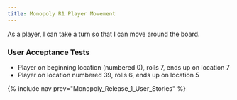 ```yaml
---
title: Monopoly R1 Player Movement
---
```


As a player, I can take a turn so that I can move around the board.

### User Acceptance Tests
* Player on beginning location (numbered 0), rolls 7, ends up on location 7
* Player on location numbered 39, rolls 6, ends up on location 5

{% include nav prev="Monopoly_Release_1_User_Stories" %}
